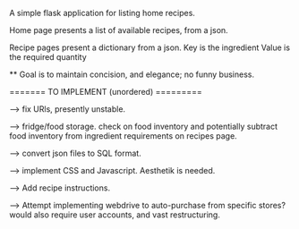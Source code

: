A simple flask application for listing home recipes.

Home page presents a list of available recipes, from a json.

Recipe pages present a dictionary from a json.
    Key is the ingredient
    Value is the required quantity

** Goal is to maintain concision, and elegance; no funny business.

======= TO IMPLEMENT (unordered) =========

--> fix URls, presently unstable.

--> fridge/food storage.
        check on food inventory and potentially subtract food inventory from ingredient requirements on recipes page.

--> convert json files to SQL format.

--> implement CSS and Javascript.
        Aesthetik is needed.

--> Add recipe instructions.

--> Attempt implementing webdrive to auto-purchase from specific stores?
        would also require user accounts, and vast restructuring.


